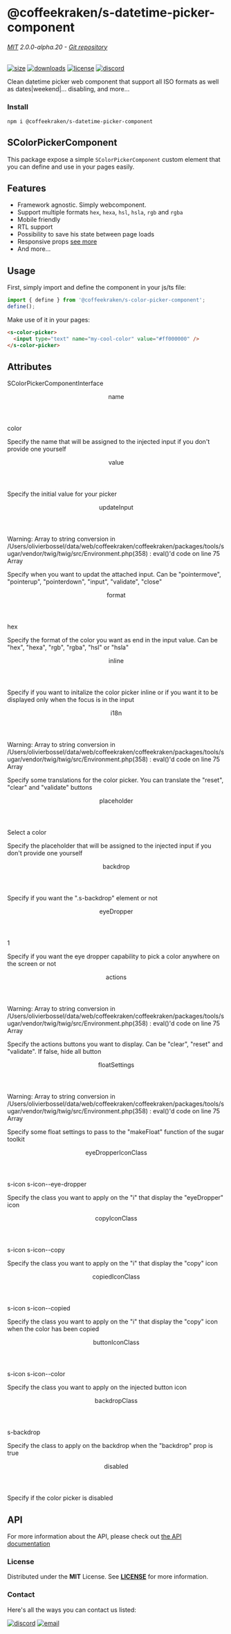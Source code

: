 <!-- This file has been generated using
     the "@coffeekraken/s-markdown-builder" package.
     !!! Do not edit it directly... -->


<!-- header -->
# @coffeekraken/s-datetime-picker-component

###### [MIT](./license) 2.0.0-alpha.20 - [Git repository]()

<!-- shields -->
[![size](https://shields.io/bundlephobia/min/@coffeekraken/s-datetime-picker-component?style=for-the-badge)](https://www.npmjs.com/package/@coffeekraken/s-datetime-picker-component)
[![downloads](https://shields.io/npm/dm/@coffeekraken/s-datetime-picker-component?style=for-the-badge)](https://www.npmjs.com/package/@coffeekraken/s-datetime-picker-component)
[![license](https://shields.io/npm/l/@coffeekraken/s-datetime-picker-component?style=for-the-badge)](./LICENSE)
[![discord](https://img.shields.io/discord/940362961682333767?color=5100FF&amp;label=Join%20us%20on%20Discord&amp;style=for-the-badge)](https://discord.gg/HzycksDJ)

<!-- description -->
Clean datetime picker web component that support all ISO formats as well as dates|weekend|... disabling, and more...

<!-- install -->
### Install

```shell
npm i @coffeekraken/s-datetime-picker-component

```

<!-- body -->

<!--
/**
* @name            README
* @namespace       doc
* @type            Markdown
* @platform        md
* @status          stable
* @menu            Documentation           /doc/readme
*
* @since           2.0.0
* @author    Olivier Bossel <olivier.bossel@gmail.com> (https://coffeekraken.io)
*/
-->

## SColorPickerComponent

This package expose a simple `SColorPickerComponent` custom element that you can define and use in your pages easily.

## Features

-   Framework agnostic. Simply webcomponent.
-   Support multiple formats `hex`, `hexa`, `hsl`, `hsla`, `rgb` and `rgba`
-   Mobile friendly
-   RTL support
-   Possibility to save his state between page loads
-   Responsive props [see more](/doc/components/responsive)
-   And more...

## Usage

First, simply import and define the component in your js/ts file:

```js
import { define } from '@coffeekraken/s-color-picker-component';
define();

```

Make use of it in your pages:

```html
<s-color-picker>
  <input type="text" name="my-cool-color" value="#ff000000" />
</s-color-picker>

```

## Attributes

<span class="s-typo s-typo--code">
SColorPickerComponentInterface
</span>

<dl>
<dt class="s-font s-font--40 s-mbe s-mbe--30">
<header class="s-flex s-bg s-bg--main-surface s-radius">
<div class="s-flex-item s-flex-item--grow s-tc s-tc--accent s-p s-p--30 s-typo s-typo--strong">
name             </div>
<div class="s-typo s-typo--bold s-p s-p--30 s-tc s-tc--info"></div>
</header>
<div class="s-pi s-pi--30 s-mbs s-mbs--40">
<div class="s-typo s-typo--code">color</div>
</div>
<p class="s-typo s-typo--p s-p s-p--30">Specify the name that will be assigned to the injected input if you don't provide one yourself</p>
</dt>
<dt class="s-font s-font--40 s-mbe s-mbe--30">
<header class="s-flex s-bg s-bg--main-surface s-radius">
<div class="s-flex-item s-flex-item--grow s-tc s-tc--accent s-p s-p--30 s-typo s-typo--strong">
value             </div>
<div class="s-typo s-typo--bold s-p s-p--30 s-tc s-tc--info"></div>
</header>
<p class="s-typo s-typo--p s-p s-p--30">Specify the initial value for your picker</p>
</dt>
<dt class="s-font s-font--40 s-mbe s-mbe--30">
<header class="s-flex s-bg s-bg--main-surface s-radius">
<div class="s-flex-item s-flex-item--grow s-tc s-tc--accent s-p s-p--30 s-typo s-typo--strong">
updateInput             </div>
<div class="s-typo s-typo--bold s-p s-p--30 s-tc s-tc--info"></div>
</header>
<div class="s-pi s-pi--30 s-mbs s-mbs--40">
<div class="s-typo s-typo--code">
Warning: Array to string conversion in /Users/olivierbossel/data/web/coffeekraken/coffeekraken/packages/tools/sugar/vendor/twig/twig/src/Environment.php(358) : eval()'d code on line 75
Array</div>
</div>
<p class="s-typo s-typo--p s-p s-p--30">Specify when you want to updat the attached input. Can be "pointermove", "pointerup", "pointerdown", "input", "validate", "close"</p>
</dt>
<dt class="s-font s-font--40 s-mbe s-mbe--30">
<header class="s-flex s-bg s-bg--main-surface s-radius">
<div class="s-flex-item s-flex-item--grow s-tc s-tc--accent s-p s-p--30 s-typo s-typo--strong">
format             </div>
<div class="s-typo s-typo--bold s-p s-p--30 s-tc s-tc--info"></div>
</header>
<div class="s-pi s-pi--30 s-mbs s-mbs--40">
<div class="s-typo s-typo--code">hex</div>
</div>
<p class="s-typo s-typo--p s-p s-p--30">Specify the format of the color you want as end in the input value. Can be "hex", "hexa", "rgb", "rgba", "hsl" or "hsla"</p>
</dt>
<dt class="s-font s-font--40 s-mbe s-mbe--30">
<header class="s-flex s-bg s-bg--main-surface s-radius">
<div class="s-flex-item s-flex-item--grow s-tc s-tc--accent s-p s-p--30 s-typo s-typo--strong">
inline             </div>
<div class="s-typo s-typo--bold s-p s-p--30 s-tc s-tc--info"></div>
</header>
<p class="s-typo s-typo--p s-p s-p--30">Specify if you want to initalize the color picker inline or if you want it to be displayed only when the focus is in the input</p>
</dt>
<dt class="s-font s-font--40 s-mbe s-mbe--30">
<header class="s-flex s-bg s-bg--main-surface s-radius">
<div class="s-flex-item s-flex-item--grow s-tc s-tc--accent s-p s-p--30 s-typo s-typo--strong">
i18n             </div>
<div class="s-typo s-typo--bold s-p s-p--30 s-tc s-tc--info"></div>
</header>
<div class="s-pi s-pi--30 s-mbs s-mbs--40">
<div class="s-typo s-typo--code">
Warning: Array to string conversion in /Users/olivierbossel/data/web/coffeekraken/coffeekraken/packages/tools/sugar/vendor/twig/twig/src/Environment.php(358) : eval()'d code on line 75
Array</div>
</div>
<p class="s-typo s-typo--p s-p s-p--30">Specify some translations for the color picker. You can translate the "reset", "clear" and "validate" buttons</p>
</dt>
<dt class="s-font s-font--40 s-mbe s-mbe--30">
<header class="s-flex s-bg s-bg--main-surface s-radius">
<div class="s-flex-item s-flex-item--grow s-tc s-tc--accent s-p s-p--30 s-typo s-typo--strong">
placeholder             </div>
<div class="s-typo s-typo--bold s-p s-p--30 s-tc s-tc--info"></div>
</header>
<div class="s-pi s-pi--30 s-mbs s-mbs--40">
<div class="s-typo s-typo--code">Select a color</div>
</div>
<p class="s-typo s-typo--p s-p s-p--30">Specify the placeholder that will be assigned to the injected input if you don't provide one yourself</p>
</dt>
<dt class="s-font s-font--40 s-mbe s-mbe--30">
<header class="s-flex s-bg s-bg--main-surface s-radius">
<div class="s-flex-item s-flex-item--grow s-tc s-tc--accent s-p s-p--30 s-typo s-typo--strong">
backdrop             </div>
<div class="s-typo s-typo--bold s-p s-p--30 s-tc s-tc--info"></div>
</header>
<p class="s-typo s-typo--p s-p s-p--30">Specify if you want the ".s-backdrop" element or not</p>
</dt>
<dt class="s-font s-font--40 s-mbe s-mbe--30">
<header class="s-flex s-bg s-bg--main-surface s-radius">
<div class="s-flex-item s-flex-item--grow s-tc s-tc--accent s-p s-p--30 s-typo s-typo--strong">
eyeDropper             </div>
<div class="s-typo s-typo--bold s-p s-p--30 s-tc s-tc--info"></div>
</header>
<div class="s-pi s-pi--30 s-mbs s-mbs--40">
<div class="s-typo s-typo--code">1</div>
</div>
<p class="s-typo s-typo--p s-p s-p--30">Specify if you want the eye dropper capability to pick a color anywhere on the screen or not</p>
</dt>
<dt class="s-font s-font--40 s-mbe s-mbe--30">
<header class="s-flex s-bg s-bg--main-surface s-radius">
<div class="s-flex-item s-flex-item--grow s-tc s-tc--accent s-p s-p--30 s-typo s-typo--strong">
actions             </div>
<div class="s-typo s-typo--bold s-p s-p--30 s-tc s-tc--info"></div>
</header>
<div class="s-pi s-pi--30 s-mbs s-mbs--40">
<div class="s-typo s-typo--code">
Warning: Array to string conversion in /Users/olivierbossel/data/web/coffeekraken/coffeekraken/packages/tools/sugar/vendor/twig/twig/src/Environment.php(358) : eval()'d code on line 75
Array</div>
</div>
<p class="s-typo s-typo--p s-p s-p--30">Specify the actions buttons you want to display. Can be "clear", "reset" and "validate". If false, hide all button</p>
</dt>
<dt class="s-font s-font--40 s-mbe s-mbe--30">
<header class="s-flex s-bg s-bg--main-surface s-radius">
<div class="s-flex-item s-flex-item--grow s-tc s-tc--accent s-p s-p--30 s-typo s-typo--strong">
floatSettings             </div>
<div class="s-typo s-typo--bold s-p s-p--30 s-tc s-tc--info"></div>
</header>
<div class="s-pi s-pi--30 s-mbs s-mbs--40">
<div class="s-typo s-typo--code">
Warning: Array to string conversion in /Users/olivierbossel/data/web/coffeekraken/coffeekraken/packages/tools/sugar/vendor/twig/twig/src/Environment.php(358) : eval()'d code on line 75
Array</div>
</div>
<p class="s-typo s-typo--p s-p s-p--30">Specify some float settings to pass to the "makeFloat" function of the sugar toolkit</p>
</dt>
<dt class="s-font s-font--40 s-mbe s-mbe--30">
<header class="s-flex s-bg s-bg--main-surface s-radius">
<div class="s-flex-item s-flex-item--grow s-tc s-tc--accent s-p s-p--30 s-typo s-typo--strong">
eyeDropperIconClass             </div>
<div class="s-typo s-typo--bold s-p s-p--30 s-tc s-tc--info"></div>
</header>
<div class="s-pi s-pi--30 s-mbs s-mbs--40">
<div class="s-typo s-typo--code">s-icon s-icon--eye-dropper</div>
</div>
<p class="s-typo s-typo--p s-p s-p--30">Specify the class you want to apply on the "i" that display the "eyeDropper" icon</p>
</dt>
<dt class="s-font s-font--40 s-mbe s-mbe--30">
<header class="s-flex s-bg s-bg--main-surface s-radius">
<div class="s-flex-item s-flex-item--grow s-tc s-tc--accent s-p s-p--30 s-typo s-typo--strong">
copyIconClass             </div>
<div class="s-typo s-typo--bold s-p s-p--30 s-tc s-tc--info"></div>
</header>
<div class="s-pi s-pi--30 s-mbs s-mbs--40">
<div class="s-typo s-typo--code">s-icon s-icon--copy</div>
</div>
<p class="s-typo s-typo--p s-p s-p--30">Specify the class you want to apply on the "i" that display the "copy" icon</p>
</dt>
<dt class="s-font s-font--40 s-mbe s-mbe--30">
<header class="s-flex s-bg s-bg--main-surface s-radius">
<div class="s-flex-item s-flex-item--grow s-tc s-tc--accent s-p s-p--30 s-typo s-typo--strong">
copiedIconClass             </div>
<div class="s-typo s-typo--bold s-p s-p--30 s-tc s-tc--info"></div>
</header>
<div class="s-pi s-pi--30 s-mbs s-mbs--40">
<div class="s-typo s-typo--code">s-icon s-icon--copied</div>
</div>
<p class="s-typo s-typo--p s-p s-p--30">Specify the class you want to apply on the "i" that display the "copy" icon when the color has been copied</p>
</dt>
<dt class="s-font s-font--40 s-mbe s-mbe--30">
<header class="s-flex s-bg s-bg--main-surface s-radius">
<div class="s-flex-item s-flex-item--grow s-tc s-tc--accent s-p s-p--30 s-typo s-typo--strong">
buttonIconClass             </div>
<div class="s-typo s-typo--bold s-p s-p--30 s-tc s-tc--info"></div>
</header>
<div class="s-pi s-pi--30 s-mbs s-mbs--40">
<div class="s-typo s-typo--code">s-icon s-icon--color</div>
</div>
<p class="s-typo s-typo--p s-p s-p--30">Specify the class you want to apply on the injected button icon</p>
</dt>
<dt class="s-font s-font--40 s-mbe s-mbe--30">
<header class="s-flex s-bg s-bg--main-surface s-radius">
<div class="s-flex-item s-flex-item--grow s-tc s-tc--accent s-p s-p--30 s-typo s-typo--strong">
backdropClass             </div>
<div class="s-typo s-typo--bold s-p s-p--30 s-tc s-tc--info"></div>
</header>
<div class="s-pi s-pi--30 s-mbs s-mbs--40">
<div class="s-typo s-typo--code">s-backdrop</div>
</div>
<p class="s-typo s-typo--p s-p s-p--30">Specify the class to apply on the backdrop when the "backdrop" prop is true</p>
</dt>
<dt class="s-font s-font--40 s-mbe s-mbe--30">
<header class="s-flex s-bg s-bg--main-surface s-radius">
<div class="s-flex-item s-flex-item--grow s-tc s-tc--accent s-p s-p--30 s-typo s-typo--strong">
disabled             </div>
<div class="s-typo s-typo--bold s-p s-p--30 s-tc s-tc--info"></div>
</header>
<p class="s-typo s-typo--p s-p s-p--30">Specify if the color picker is disabled</p>
</dt>
</dl>

## API

For more information about the API, please check out [the API documentation](/api/@coffeekraken.s-color-picker-component.js.SColorPickerComponent)


<!-- license -->
### License

Distributed under the **MIT** License. See **[LICENSE](./license)** for more information.

<!-- contact -->
### Contact

Here's all the ways you can contact us listed:

[![discord](https://img.shields.io/badge/Join%20us%20on%20discord-Join-blueviolet?style=[config.shieldsio.style]&amp;logo=discord)](https://discord.gg/HzycksDJ)
[![email](https://img.shields.io/badge/Email%20us-Go-green?style=[config.shieldsio.style]&amp;logo=Mail.Ru)](mailto:olivier.bossel@gmail.com)
